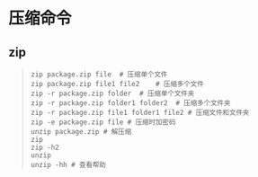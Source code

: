 # 压缩命令

## zip

> ```shell
> zip package.zip file	# 压缩单个文件
> zip package.zip file1 file2	 # 压缩多个文件	
> zip -r package.zip folder  # 压缩单个文件夹
> zip -r package.zip folder1 folder2  # 压缩多个文件夹
> zip -r package.zip file1 folder1 file2 # 压缩文件和文件夹
> zip -e package.zip file # 压缩时加密码
> unzip package.zip # 解压缩
> zip
> zip -h2
> unzip
> unzip -hh # 查看帮助
> ```

